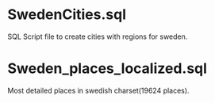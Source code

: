 # SwedenCities.sql
SQL Script file to create cities with regions for sweden.
# Sweden_places_localized.sql
Most detailed places in swedish charset(19624 places).

